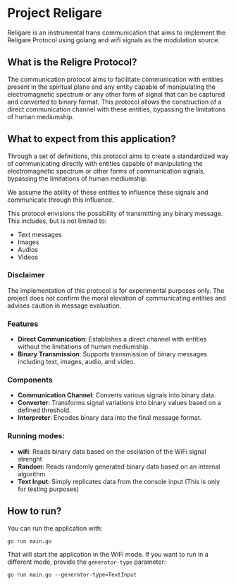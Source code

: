 Project Religare
=============

Religare is an instrumental trans communication that aims to implement the Religare Protocol using golang and wifi signals as the modulation source.

## What is the Religre Protocol?

The communication protocol aims to facilitate communication with entities present in the spiritual plane and any entity capable of manipulating the electromagnetic spectrum or any other form of signal that can be captured and converted to binary format. This protocol allows the construction of a direct communication channel with these entities, bypassing the limitations of human mediumship.

## What to expect from this application?

Through a set of definitions, this protocol aims to create a standardized way of communicating directly with entities capable of manipulating the electromagnetic spectrum or other forms of communication signals, bypassing the limitations of human mediumship.

We assume the ability of these entities to influence these signals and communicate through this influence.

This protocol envisions the possibility of transmitting any binary message. This includes, but is not limited to:

- Text messages
- Images
- Audios
- Videos

### Disclaimer
The implementation of this protocol is for experimental purposes only. The project does not confirm the moral elevation of communicating entities and advises caution in message evaluation.

### Features
- **Direct Communication**: Establishes a direct channel with entities without the limitations of human mediumship.
- **Binary Transmission**: Supports transmission of binary messages including text, images, audio, and video.

### Components
- **Communication Channel**: Converts various signals into binary data.
- **Converter**: Transforms signal variations into binary values based on a defined threshold.
- **Interpreter**: Encodes binary data into the final message format.

### Running modes: 
- **wifi**: Reads binary data based on the oscilation of the WiFi signal strenght
- **Random**: Reads randomly generated binary data based on an internal algorithm
- **Text Input**: Simply replicates data from the console input (This is only for testing purposes)

## How to run? 

You can run the application with: 

```
go run main.go
```

That will start the application in the WiFi mode. If you want to run in a different mode, provide the `generator-type` parameter: 

```
go run main.go --generator-type=TextInput
```